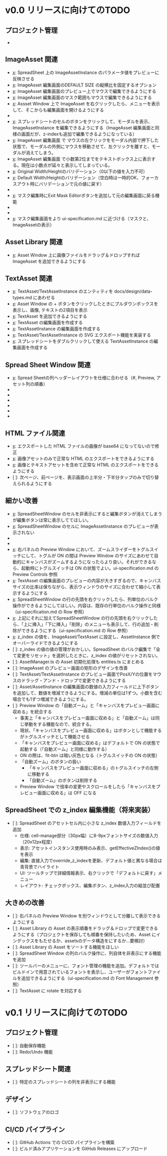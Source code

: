 # v0.0 リリースに向けてのTODO

## プロジェクト管理
- [x]: プロジェクト新規作成時にキャンパスサイズを指定できるように（現在は800x600固定）

## ImageAsset 関連
- [x]: SpreadSheet 上の ImageAssetInstance のパラメータ値をプレビューに反映させる
- [x]: ImageAsset 編集画面のDEFAULT SIZE の縦横比を固定するオプション
- [x]: ImageAsset 編集画面のプレビュー上でマウスで編集できるようにする
- [x]: ImageAsset 編集画面のマスク範囲もマウスで編集できるようにする
- [x]: Assset Window 上で ImageAsset を右クリックしたら、メニューを表示して、そこからも編集画面を開けるようにする
- [x]: テキストボックスの数値入力バリデーション実装（小数点2位まで、数字と-と.のみ可能）
- [x]: スプレッドシートのセルのボタンをクリックして、モーダルを表示、ImageAssetInstance を編集できるようにする（ImageAsset 編集画面と同様の画面だが、z-indexも追加で編集できるようになっている）
- [x]: ImageAsset 編集画面 で マウスの左クリックをモーダル内部で押下した状態で、モーダルの外側にマウスを移動させて、左クリックを離すと、モーダルが消えてしまう。
- [x]: ImageAsset 編集画面 で小数第2位までをテキストボックス上に表示する。現在は小数点が延々と表示してしまっている。
- [x]: Original Width/Heightのバリデーション（0以下の値を入力不可）
- [x]: Default Width/Heightのバリデーション（空白時は一時的OK、フォーカスアウト時にバリデーションで元の値に戻す）
- [x]: Shiftキーを押しながらリサイズハンドルをドラッグするとその時点のサイズの縦横比を維持しながらサイズ変更
- [x]: マスク編集時にExit Mask Editorボタンを追加して元の編集画面に戻る機能
- [x]: マスク座標のテキストボックスのバリデーション（数字、-、.のみ、小数点2位まで、フォーカスアウト時バリデーション）
- [x]: マスク編集時の初期値をキャンバスサイズの4点に設定
- [x]: マスク編集画面をより ui-specification.md に近づける（マスクと、ImageAssetの表示）

## Asset Library 関連
- [x]: Asset Window 上に画像ファイルをドラッグ＆ドロップすれば ImageAsset を追加できるようにする

## TextAsset 関連
- [x]: TextAsset/TextAssetInstance のエンティティを docs/design/data-types.md にあわせる
- [x]: Asset Window の + ボタンをクリックしたときにプルダウンボックスを表示し、画像, テキストの2項目を表示
- [x]: TextAsset を追加できるようにする
- [x]: TextAsset の編集画面を作成する
- [x]: TextAssetInstance の編集画面を作成する
- [x]: TextAsset/TextAssetInstance の SVG エクスポート機能を実装する
- [x]: スプレッドシートをダブルクリックして使える TextAssetInstance の編集画面を作成する

## Spread Sheet Window 関連
- [x]: Spread Sheetの列ヘッダーレイアウトを仕様に合わせる（#, Preview, アセット列の順番）
- [x]: 各行の削除ボタン[x]を左端の#列の横に配置する
- [x]: 各セルのレイアウトを仕様に合わせる（左側：チェックボックス+編集ボタン、右側：コンテンツ）
- [x]: TextAssetInstanceのcell-contentに実際のテキスト（default_textまたはoverride_text）を表示
- [x]: TextAssetInstanceのoverride_textバリデーション問題を修正（Zodスキーマ修正）
- [x]: override値がある場合にセルの右上に青い三角形のoverride表示を追加
- [x]: アセット列のヘッダーを右クリックして列全体に対する編集メニューを表示

## HTML ファイル関連
- [x]: エクスポートした HTML ファイルの画像が base64 になってないので修正
- [x]: 画像アセットのみで正常な HTML のエクスポートをできるようにする
- [x]: 画像とテキストアセットを含めて正常な HTML のエクスポートをできるようにする
- [ ]: 次ページ、前ページを、表示画面の上半分・下半分タップのみで切り替えられるようにする

## 細かい改善
- [x]: SpreadSheetWindow のセルを非表示にすると編集ボタンが消えてしまうが編集ボタンは常に表示しててほしい。
- [x]: SpreadSheetWindow のセルに ImageAssetInstance のプレビューが表示されない
- [x]: プロジェクトのエクスポートの「出力先ディレクトリ」の箇所で開くダイアログでディレクトリを選択できず、ファイル用のダイアログになってる
- [x]: プロジェクトのエクスポートの「プロジェクト名」→「ファイル名」
- [x]: 右パネルの Preview Window において、ズームスライダーをトグルスイッチにして、トグルが ON の間は Preview Window のサイズにあわせて自動的にキャンバスがズームするようになったらより良い。それができるなら、起動時にトグルスイッチは ON の状態でよい。ui-specification.md の Preview Controls 参照
- [x]: TextAsset の編集画面のプレビューの内容が大きすぎるので、キャンバスサイズの比率は保ちながら、表示ウィンドウのサイズに合わせて縮小して表示するようにする
- [x]: SpreadSheetWindow の行の先頭を右クリックしたら、列単位のバルク操作ができるようにしてほしい。内容は、既存の行単位のバルク操作と同様（ui-specification.md の Row 参照）
- [x]: 上記にそれに加えてSpreadSheetWindow の行の先頭を右クリックしたら、「上に挿入」「下に挿入」「削除」のメニューも表示して、行の追加・削除ができるようにする（ui-specification.md の Row 参照）
- [x]: z_index の値を、ImageAsset/TextAsset に設定し、AssetInstance 側でオーバーライドできるようにする
- [ ]: z_index の値の値の管理がおかしい。SpreadSheet のバルク編集で「全て変更をリセット」を選択したときに、z_index の値がリセットされない。
- [ ]: AssetManager.ts の Asset 初期化処理も entities.ts にまとめる
- [ ]: ImageAsset のプレビュー画面の矩形のデザインを改善
- [ ]: TextAsset/TextAssetInstance のプレビュー画面でPosX/Yの位置をマウスのドラッグ・アンド・ドロップで変更できるようにする
- [ ]: Asset/AssetInstance の編集画面の数値の入力フィールドに上下ボタンを追加して、数値を増減できるようにする。増減の単位は1ずつ。小数を含む場合でも1ずつ増減できるようにする。
- [ ]: Preview Window の「自動ズーム」と「キャンバスをプレビュー画面に収める」を統合する
  - 事実上「キャンバスをプレビュー画面に収める」と「自動ズーム」は同じ挙動をする機能なので、統合する。
  - 現状、「キャンバスをプレビュー画面に収める」はボタンとして機能するがトグルスイッチとして機能させる
  - 「キャンバスをプレビュー画面に収める」はデフォルトで ON の状態で起動する（「自動ズーム」と同様に動作する）
  - ON の際は、fit-btn は暗い灰色となる（トグルスイッチの ON の状態）
  - 「自動ズーム」のボタンの扱い
    - 「キャンバスをプレビュー画面に収める」のトグルスイッチの左側に移動する
    - 「自動ズーム」のボタンは削除する
  - Preview Window で倍率の変更やスクロールをしたら「キャンバスをプレビュー画面に収める」は OFF になる

## SpreadSheet での z_index 編集機能（将来実装）
- [ ]: SpreadSheet のアセットセル内に小さな z_index 数値入力フィールドを追加
  - 仕様: cell-manage部分（30px幅）に8-9pxフォントサイズの数値入力（20x12px程度）
  - 表示: アセットインスタンス使用時のみ表示、getEffectiveZIndex()の値を表示
  - 編集: 直接入力でoverride_z_indexを更新、デフォルト値と異なる場合は青背景でハイライト
  - UI: ツールチップで詳細情報表示、右クリックで「デフォルトに戻す」メニュー
  - レイアウト: チェックボックス、編集ボタン、z_index入力の縦並び配置

## 大きめの改善
- [ ]: 右パネルの Preview Window を別ウィンドウとして分離して表示できるようにする
- [ ]: Asset Library の Asset の表示順番をドラッグ＆ドロップで変更できるようにする（プロジェクトを保存しても順番を保持したいため、Asset にインデックスをもたせるか、assetsのデータ構造をにするか...要検討）
- [ ]: Asset Library の Asset をソートする機能をほしい
- [ ]: SpreadSheet Window の列のバルク操作に、列自体を非表示にする機能を追加
- [ ]: ツールバーのメニューに、フォント管理の機能を追加。デフォルトではビルドインで用意されているフォントを表示し、ユーザーがフォントファイルを追加できるようにする（ui-specification.md の Font Management 参照）
- [ ]: TextAsset に rotate を対応する


# v0.1 リリースに向けてのTODO

## プロジェクト管理
- [ ]: 自動保存機能
- [ ]: Redo/Undo 機能

## スプレッドシート関連
- [ ]: 特定のスプレッドシートの列を非表示にする機能

## デザイン
- [ ]: ソフトウェアのロゴ

## CI/CD パイプライン
- [ ]: GitHub Actions での CI/CD パイプラインを構築
- [ ]: ビルド済みアプリケーションを GitHub Releases にアップロード
